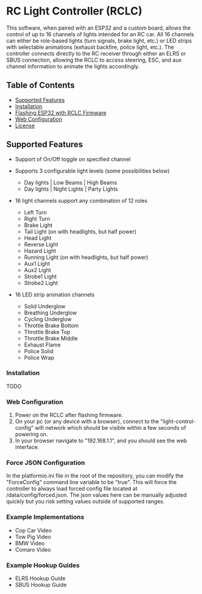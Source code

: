 # RC Light Controller (RCLC)

This software, when paired with an ESP32 and a custom board, allows the control of up to 16 channels of lights intended for an RC car. All 16 channels can either be role-based lights (turn signals, brake light, etc.) or LED strips with selectable animations (exhaust backfire, police light, etc.). The controller connects directly to the RC receiver through either an ELRS or SBUS connection, allowing the RCLC to access steering, ESC, and aux channel information to animate the lights accordingly.

## Table of Contents

- [Supported Features](#supported-features)
- [Installation](#installation)
- [Flashing ESP32 with RCLC Firmware](#flashing-esp32-with-rclc-firmware)
- [Web Configuration](#web-configuration)
- [License](#license)

## Supported Features
 - Support of On/Off toggle on specified channel
 - Supports 3 configurable light levels (some possibilities below)
   - Day lights | Low Beams | High Beams
   - Day lights | Night Lights | Party Lights
 - 16 light channels support any combination of 12 roles
   - Left Turn
   - Right Turn
   - Brake Light
   - Tail Light (on with headlights, but half power)
   - Head Light
   - Reverse Light
   - Hazard Light
   - Running Light (on with headlights, but half power)
   - Aux1 Light
   - Aux2 Light
   - Strobe1 Light
   - Strobe2 Light
     
- 16 LED strip animation channels
  - Solid Underglow
  - Breathing Underglow
  - Cycling Underglow
  - Throttle Brake Bottom
  - Throttle Brake Top
  - Throttle Brake Middle
  - Exhaust Flame
  - Police Solid
  - Police Wrap
   

### Installation
 TODO

### Web Configuration
  1.  Power on the RCLC after flashing firmware.
  2.  On your pc (or any device with a browser), connect to the "light-control-config" wifi network which should be visible within a few seconds of powering on.
  3.  In your browser navigate to "192.168.1.1", and you should see the web interface.
  
### Force JSON Configuration
 In the platformio.ini file in the root of the repository, you can modify the "ForceConfig" command line variable to be "true".  This will force the controller to always load forced config file located at /data/config/forced.json.  The json values here can be manually adjusted quickly but you risk setting values outside of supported ranges.

### Example Implementations
- Cop Car Video
- Tow Pig Video
- BMW Video
- Comaro Video

### Example Hookup Guides
- ELRS Hookup Guide
- SBUS Hookup Guide
